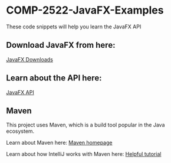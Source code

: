 # COMP-2522-JavaFX-Examples

These code snippets will help you learn the JavaFX API

## Download JavaFX from here:

[JavaFX Downloads](https://gluonhq.com/products/javafx/)

## Learn about the API here:

[JavaFX API](https://openjfx.io/javadoc/20/)

## Maven

This project uses Maven, which is a build tool popular in the Java ecosystem.

Learn about Maven here: [Maven homepage](https://maven.apache.org)

Learn about how IntelliJ works with Maven here: [Helpful tutorial](https://www.jetbrains.com/idea/guide/tutorials/working-with-maven/)
